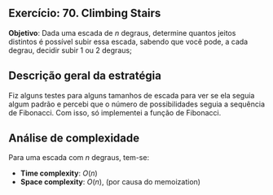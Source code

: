 ## Exercício: 70. Climbing Stairs
**Objetivo**: Dada uma escada de $n$ degraus, determine quantos jeitos distintos é possível subir essa escada, sabendo que você pode, a cada degrau, decidir subir 1 ou 2 degraus;

## Descrição geral da estratégia
Fiz alguns testes para alguns tamanhos de escada para ver se ela seguia algum padrão e percebi que o número de possibilidades seguia a sequência de Fibonacci. Com isso, só implementei a função de Fibonacci.

## Análise de complexidade
Para uma escada com $n$ degraus, tem-se:
- **Time complexity**: $O(n)$ 
- **Space complexity**: $O(n)$, (por causa do memoization)
